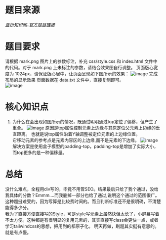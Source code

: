 # 题目来源  
*[蓝桥知识网-官方题目链接](https://www.lanqiao.cn/courses/9791/learning/?id=525793&compatibility=false)*  

# 题目要求
请根据 mark.png 图片上的参数标注，补充 css/style.css 和 index.html 文件中的代码。对于 mark.png 上未标注的参数，请结合效果图自行调整。
页面版心宽度为 1024px，请保证版心居中，让页面呈现如下图所示的效果：
![image](https://github.com/lulu546/lanqiao-web-study/assets/87536202/45c1e17b-871d-463d-aa0f-709a819c72df)
完成布局的显示效果
页面数据在 data.txt 文件中，直接复制即可。  
![image](https://github.com/lulu546/lanqiao-web-study/assets/87536202/e7b158eb-4e08-42c3-b439-3a3ba10186c4)  
# 核心知识点
1. 为什么在会出现如图所示的情况，既通过明明通过top定位了偏移，但产生了重合。
![image](https://github.com/lulu546/lanqiao-web-study/assets/87536202/78139eda-76d8-4812-97ea-a4042bc5ba84)
原因是top属性控制元素上边缘与其原定位父元素上边缘的垂直距离。
也就是说top属性沿着Y轴调整被定位元素的上边缘位置。  
它移动元素的参考点是元素内容区的上边缘,而不是元素的下边缘。
![image](https://github.com/lulu546/lanqiao-web-study/assets/87536202/ea30b508-4a0d-4d15-aecf-b86e58bce3b5)
解决方案是使用盒子模型的padding-top，padding-top是增加了实际大小，而top更多的是一种偏移量。
# 总结
没什么难点，全程用div写的，毕竟不用管SEO。结果最后只给了我个通过，没给我具体的分数？Emmm....而我删掉一部分也给了通过,说明这个通过的范围很广。  
这种题挺难受的，因为写算是比较费时间的。而且判断标准还不是很明确，不清楚能得多少分。  
我为了直接方便直接写的Style，可是style写元素上虽然快但太长了，小屏幕写着不太方便。这种都是有很明显的复用元素的，其实直接写class会更快一点，或者学习tailwindcss的思想，把用到的都原子化。
明天再做，刷题其实挺有意思的。就是有点慢。
